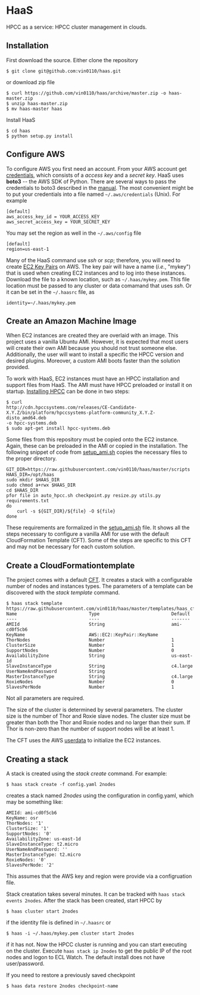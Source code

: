 # HaaS
HPCC as a service: HPCC cluster management in clouds.

## Installation

First download the source.
Either clone the repository
```shell
$ git clone git@github.com:vin0110/haas.git
```
or download zip file
```shell
$ curl https://github.com/vin0110/haas/archive/master.zip -o haas-master.zip
$ unzip haas-master.zip
$ mv haas-master haas
```
Install HaaS
```shell
$ cd haas
$ python setup.py install
````

## Configure AWS

To configure AWS you first need an account.
From your AWS account get [credentials](http://docs.aws.amazon.com/IAM/latest/UserGuide/id_credentials_access-keys.html#Using_CreateAccessKey),
which consists of a _access key_ and a _secret key_.
HaaS uses **boto3** -- the AWS SDK of Python.
There are several ways to pass the credentials to boto3 described in the
[manual](https://boto3.readthedocs.io/en/latest/guide/quickstart.html#configuration).
The most convenient might be to put your credentials into a file named
`~/.aws/credentials` (Unix).
For example
```
[default]
aws_access_key_id = YOUR_ACCESS_KEY
aws_secret_access_key = YOUR_SECRET_KEY
```
You may set the region as well in the `~/.aws/config` file
```
[default]
region=us-east-1
```

Many of the HaaS command use _ssh_ or _scp_; therefore, you will need to
create
[EC2 Key Pairs](http://docs.aws.amazon.com/AWSEC2/latest/UserGuide/ec2-key-pairs.html) on AWS.
The key pair will have a name (_i.e._, "mykey") that is used when creating EC2
instances and to log into these instances.
Download the file to a known location, such as `~/.haas/mykey.pem`.
This file location must be passed to any cluster or data comamand that
uses _ssh_.
Or it can be set in the `~/.haasrc` file, as
```
identity=~/.haas/mykey.pem
```

## Create an Amazon Machine Image

When EC2 instances are created they are overlaid with an image.
This project uses a vanilla Ubuntu AMI.
However, it is expected that most users will create their own AMI because
you should not trust someone else.
Additionally, the user will want to install a specific the HPCC version and
desired plugins.
Moreover, a custom AMI boots faster than the solution provided.

To work with HaaS, EC2 instances must have an HPCC installation and
support files from HaaS.
The AMI must have HPCC preloaded or install it on startup.
[Installing HPCC](http://cdn.hpccsystems.com/releases/CE-Candidate-%7Bcurrent_version%7D/docs/Installing_and_RunningTheHPCCPlatform-%7Bcurrent_version_full%7D.pdf)
can be done in two steps:
```
$ curl
http://cdn.hpccsystems.com/releases/CE-Candidate-X.Y.Z/bin/platform/hpccsystems-platform-community_X.Y.Z-disto_amd64.deb
-o hpcc-systems.deb
$ sudo apt-get install hpcc-systems.deb
```

Some files from this repository must be copied onto the EC2
instance.
Again, these can be preloaded in the AMI or copied in the
installation.
The following snippet of code from
[setup_ami.sh](https://github.com/vin0110/haas/blob/master/scripts/setup_ami.sh)
copies the necessary files to the proper directory.
```
GIT_DIR=https://raw.githubusercontent.com/vin0110/haas/master/scripts
HAAS_DIR=/opt/haas
sudo mkdir $HAAS_DIR
sudo chmod a+rwx $HAAS_DIR
cd $HAAS_DIR
pfor file in auto_hpcc.sh checkpoint.py resize.py utils.py requirements.txt
do
    curl -s ${GIT_DIR}/${file} -O ${file}
done
```

These requirements are formalized in the
[setup_ami.sh](https://github.com/vin0110/haas/blob/master/scripts/setup_ami.sh)
file.
It shows all the steps necessary to configure a vanilla AMI for
use with the default CloudFormation Template (CFT).
Some of the steps are specific to this CFT and may not be
necessary for each custom solution.

## Create a CloudFormationtemplate

The project comes with a default
[CFT](https://github.com/vin0110/haas/blob/master/templates/haas_cft.json).
It creates a stack with a configurable number of nodes and
instances types.
The parameters of a template can be discovered with the _stack template_
command.
```
$ haas stack template https://raw.githubusercontent.com/vin0110/haas/master/templates/haas_cft.json
Name                           Type                           Default
----                           ----                           -------
AMIId                          String                         ami-cd0f5cb6
KeyName                        AWS::EC2::KeyPair::KeyName
ThorNodes                      Number                         1
ClusterSize                    Number                         1
SupportNodes                   Number                         0
AvailabilityZone               String                         us-east-1d
SlaveInstanceType              String                         c4.large
UserNameAndPassword            String
MasterInstanceType             String                         c4.large
RoxieNodes                     Number                         0
SlavesPerNode                  Number                         1
```
Not all parameters are required.

The size of the cluster is determined by several parameters.
The cluster size is the number of Thor and Roxie slave nodes.
The cluster size must be greater than both the Thor and Roxie nodes and
no larger than their sum.
If Thor is non-zero than the number of support nodes will be at least 1.

The CFT uses the AWS
[userdata](http://docs.aws.amazon.com/AWSEC2/latest/UserGuide/user-data.html)
to initialize the EC2 instances.

## Creating a stack

A stack is created using the _stack create_ command.
For example:
```
$ haas stack create -f config.yaml 2nodes
```
creates a stack named _2nodes_ using the configuration in config.yaml,
which may be something like:
```
AMIId: ami-cd0f5cb6
KeyName: osr
ThorNodes: '1'
ClusterSize: '1'
SupportNodes: '0'
AvailabilityZone: us-east-1d
SlaveInstanceType: t2.micro
UserNameAndPassword: ''
MasterInstanceType: t2.micro
RoxieNodes: '0'
SlavesPerNode: '2'
```
This assumes that the AWS key and region were provide via a configruation
file.

Stack creatation takes several minutes.
It can be tracked with `haas stack events 2nodes`.
After the stack has been created, start HPCC by
```
$ haas cluster start 2nodes
```
if the identity file is defined in `~/.haasrc` or
```
$ haas -i ~/.haas/mykey.pem cluster start 2nodes
```
if it has not.
Now the HPCC cluster is running and you can start executing on the
cluster.
Execute `haas stack ip 2nodes` to get the public IP of the root nodes and
logon to ECL Watch.
The default install does not have user/password.

If you need to restore a previously saved checkpoint
```
$ haas data restore 2nodes checkpoint-name
```


